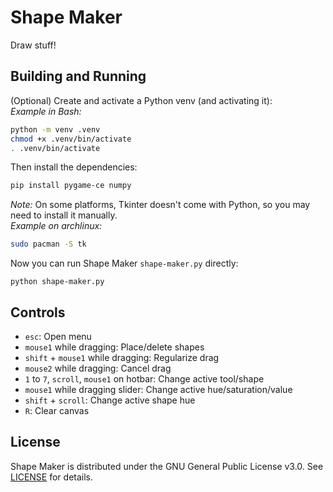 # Shape Maker
Draw stuff!
## Building and Running
(Optional) Create and activate a Python venv (and activating it):<br>
*Example in Bash:*
```bash
python -m venv .venv
chmod +x .venv/bin/activate
. .venv/bin/activate
```
Then install the dependencies:
```bash
pip install pygame-ce numpy
```
*Note:* On some platforms, Tkinter doesn't come with Python, so you may need to install it manually.<br>
*Example on archlinux:*
```bash
sudo pacman -S tk
```
Now you can run Shape Maker `shape-maker.py` directly:
```
python shape-maker.py
```
## Controls
- `esc`: Open menu
- `mouse1` while dragging: Place/delete shapes
- `shift` + `mouse1` while dragging: Regularize drag
- `mouse2` while dragging: Cancel drag
- `1` to `7`, `scroll`, `mouse1` on hotbar: Change active tool/shape
- `mouse1` while dragging slider: Change active hue/saturation/value
- `shift` + `scroll`: Change active shape hue
- `R`: Clear canvas
## License
Shape Maker is distributed under the GNU General Public License v3.0. See [LICENSE](LICENSE) for details.